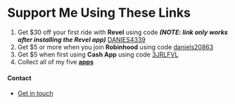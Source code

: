 # Support Me Using These Links
1. Get $30 off your first ride with **Revel** using code **_(NOTE: link only works after installing the Revel app)_** [DANIES4339](http://app.gorevel.com/redeem-code/DANIES4339)
2. Get $5 or more when you join **Robinhood** using code [daniels20863](https://join.robinhood.com/daniels20863)
3. Get $5 when first using **Cash App** using code [3JRLFVL](https://cash.app/app/3JRLFVL)
4. Collect all of my five **[apps](https://apps.apple.com/us/developer/daniel-springer/id1402417666)**

#### Contact
- [Get in touch](https://docs.google.com/forms/d/e/1FAIpQLSer21aRP8VWdepd9tBP8HmR5MH2-rOBfRq34GLQ-FwglpfRdg/viewform)